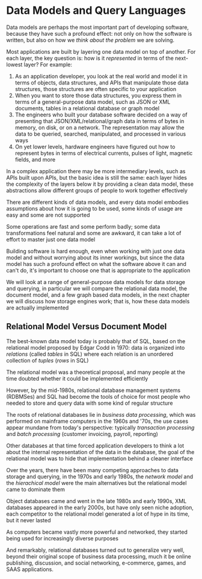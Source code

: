 # Data Models and Query Languages
Data models are perhaps the most important part of developing software, because they have such a profound effect: not only on how the software is written, but also on how we *think about the problem* we are solving.

Most applications are built by layering one data model on top of another. For each layer, the key question is: how is it *represented* in terms of the next-lowest layer? For example:
1. As an application developer, you look at the real world and model it in terms of objects, data structures, and APIs that manipulate those data structures, those structures are often specific to your application
2. When you want to store those data structures, you express them in terms of a general-purpose data model, such as JSON or XML documents, tables in a relational database or graph model
3. The engineers who built your database software decided on a way of presenting that JSON/XML/relational/graph data in terms of bytes in memory, on disk, or on a network. The representation may allow the data to be queried, searched, manipulated, and processed in various ways
4. On yet lower levels, hardware engineers have figured out how to represent bytes in terms of electrical currents, pulses of light, magnetic fields, and more

In a complex application there may be more intermediary levels, such as APIs built upon APIs, but the basic idea is still the same: each layer hides the complexity of the layers below it by providing a clean data model, these abstractions allow different groups of people to work together effectively

There are different kinds of data models, and every data model embodies assumptions about how it is going to be used, some kinds of usage are easy and some are not supported

Some operations are fast and some perform badly; some data transformations feel natural and some are awkward, it can take a lot of effort to master just one data model

Building software is hard enough, even when working with just one data model and without worrying about its inner workings, but since the data model has such a profound effect on what the software above it can and can't do, it's important to choose one that is appropriate to the application

We will look at a range of general-purpose data models for data storage and querying, in particular we will compare the relational data model, the document model, and a few graph based data models, in the next chapter we will discuss how storage engines work; that is, how these data models are actually implemented

## Relational Model Versus Document Model
The best-known data model today is probably that of SQL, based on the relational model proposed by Edgar Codd in 1970: data is organized into *relations* (called *tables* in SQL) where each relation is an unordered collection of *tuples* (*rows* in SQL)

The relational model was a theoretical proposal, and many people at the time doubted whether it could be implemented efficiently

However, by the mid-1980s, relational database management systems (RDBMSes) and SQL had become the tools of choice for most people who needed to store and query data with some kind of regular structure

The roots of relational databases lie in *business data processing*, which was performed on mainframe computers in the 1960s and '70s, the use cases appear mundane from today's perspective: typically *transaction processing* and *batch processing* (customer invoicing, payroll, reporting)

Other databases at that time forced application developers to think a lot about the internal representation of the data in the database, the goal of the relational model was to hide that implementation behind a cleaner interface

Over the years, there have been many competing approaches to data storage and querying, in the 1970s and early 1980s, the *network model* and the *hierachical model* were the main alternatives but the relational model came to dominate them

Object databases came and went in the late 1980s and early 1990s, XML databases appeared in the early 2000s, but have only seen niche adoption, each competitor to the relational model generated a lot of hype in its time, but it never lasted

As computers became vastly more powerful and networked, they started being used for increasingly diverse purposes

And remarkably, relational databases turned out to generalize very well, beyond their original scope of business data processing, much it be online publishing, discussion, and social networking, e-commerce, games, and SAAS applications.